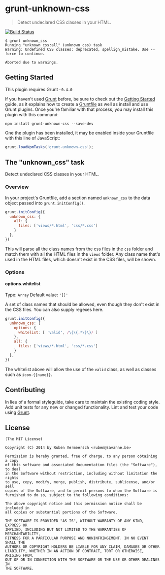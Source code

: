 # grunt-unknown-css

> Detect undeclared CSS classes in your HTML.

[![Build Status](https://travis-ci.org/rubenv/grunt-unknown-css.png?branch=master)](https://travis-ci.org/rubenv/grunt-unknown-css)

```
$ grunt unknown_css
Running "unknown_css:all" (unknown_css) task
Warning: Undefined CSS classes: deprecated, spellign_mistake. Use --force to continue.

Aborted due to warnings.
```

## Getting Started
This plugin requires Grunt `~0.4.0`

If you haven't used [Grunt](http://gruntjs.com/) before, be sure to check out the [Getting Started](http://gruntjs.com/getting-started) guide, as it explains how to create a [Gruntfile](http://gruntjs.com/sample-gruntfile) as well as install and use Grunt plugins. Once you're familiar with that process, you may install this plugin with this command:

```shell
npm install grunt-unknown-css --save-dev
```

One the plugin has been installed, it may be enabled inside your Gruntfile with this line of JavaScript:

```js
grunt.loadNpmTasks('grunt-unknown-css');
```

## The "unknown_css" task

Detect undeclared CSS classes in your HTML.

### Overview
In your project's Gruntfile, add a section named `unknown_css` to the data object passed into `grunt.initConfig()`.

```js
grunt.initConfig({
  unknown_css: {
    all: {
      files: ['views/*.html', 'css/*.css']
    }
  },
})
```

This will parse all the class names from the css files in the `css` folder and match them with all the HTML files in the `views` folder. Any class name that's used in the HTML files, which doesn't exist in the CSS files, will be shown.

### Options

#### options.whitelist
Type: `Array`
Default value: `'[]'`

A set of class names that should be allowed, even though they don't exist in the CSS files. You can also supply regexes here.

```js
grunt.initConfig({
  unknown_css: {
    options: {
      whitelist: [ 'valid', /\{\{.*\}\}/ ]
    },
    all: {
      files: ['views/*.html', 'css/*.css']
    }
  },
})
```

The whitelist above will allow the use of the `valid` class, as well as classes such as `icon-{{name}}`.

## Contributing
In lieu of a formal styleguide, take care to maintain the existing coding style. Add unit tests for any new or changed functionality. Lint and test your code using [Grunt](http://gruntjs.com/).

## License 

    (The MIT License)

    Copyright (C) 2014 by Ruben Vermeersch <ruben@savanne.be>

    Permission is hereby granted, free of charge, to any person obtaining a copy
    of this software and associated documentation files (the "Software"), to deal
    in the Software without restriction, including without limitation the rights
    to use, copy, modify, merge, publish, distribute, sublicense, and/or sell
    copies of the Software, and to permit persons to whom the Software is
    furnished to do so, subject to the following conditions:

    The above copyright notice and this permission notice shall be included in
    all copies or substantial portions of the Software.

    THE SOFTWARE IS PROVIDED "AS IS", WITHOUT WARRANTY OF ANY KIND, EXPRESS OR
    IMPLIED, INCLUDING BUT NOT LIMITED TO THE WARRANTIES OF MERCHANTABILITY,
    FITNESS FOR A PARTICULAR PURPOSE AND NONINFRINGEMENT. IN NO EVENT SHALL THE
    AUTHORS OR COPYRIGHT HOLDERS BE LIABLE FOR ANY CLAIM, DAMAGES OR OTHER
    LIABILITY, WHETHER IN AN ACTION OF CONTRACT, TORT OR OTHERWISE, ARISING FROM,
    OUT OF OR IN CONNECTION WITH THE SOFTWARE OR THE USE OR OTHER DEALINGS IN
    THE SOFTWARE.
